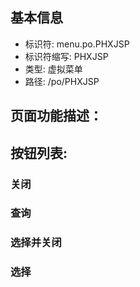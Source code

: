 
## 基本信息

- 标识符: menu.po.PHXJSP
- 标识符缩写: PHXJSP
- 类型: 虚拟菜单
- 路径: /po/PHXJSP

## 页面功能描述：





## 按钮列表:


### 关闭



### 查询



### 选择并关闭



### 选择



